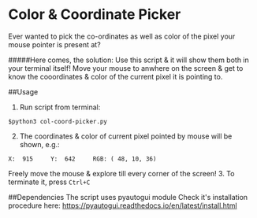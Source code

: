 # Color & Coordinate Picker
Ever wanted to pick the co-ordinates as well as color of the pixel your mouse pointer is present at?

#####Here comes, the solution:
Use this script & it will show them both in your terminal itself! Move your mouse to anwhere on the screen & get to know the cooordinates & color of the current pixel it is pointing to.

##Usage
1. Run script from terminal: 
```
$python3 col-coord-picker.py
```
2. The coordinates & color of current pixel pointed by mouse will be shown, e.g.:
```
X:  915		Y:  642		RGB: ( 48, 10, 36)
```
Freely move the mouse & explore till every corner of the screen!
3. To terminate it, press `Ctrl+C`

##Dependencies
The script uses pyautogui module
Check it's installation procedure here:
https://pyautogui.readthedocs.io/en/latest/install.html

